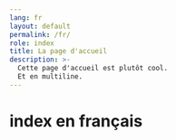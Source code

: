 ```yaml
---
lang: fr
layout: default
permalink: /fr/
role: index
title: La page d'accueil
description: >-
  Cette page d'accueil est plutôt cool.
  Et en multiline.
---
```


# index en français
